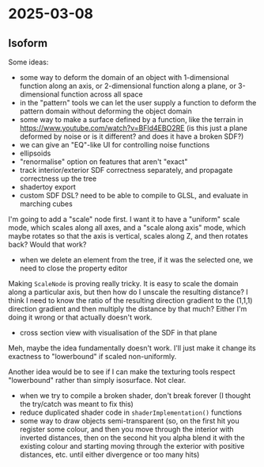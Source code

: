 # 2025-03-08

## Isoform

Some ideas:

 * some way to deform the domain of an object with 1-dimensional function along an axis, or 2-dimensional function along a plane, or 3-dimensional function across all space
 * in the "pattern" tools we can let the user supply a function to deform the pattern domain without deforming the object domain
 * some way to make a surface defined by a function, like the terrain in https://www.youtube.com/watch?v=BFld4EBO2RE (is this just a plane deformed by noise or is it different? and does it have a broken SDF?)
 * we can give an "EQ"-like UI for controlling noise functions
 * ellipsoids
 * "renormalise" option on features that aren't "exact"
 * track interior/exterior SDF correctness separately, and propagate correctness up the tree
 * shadertoy export
 * custom SDF DSL? need to be able to compile to GLSL, and evaluate in marching cubes

I'm going to add a "scale" node first. I want it to have a "uniform" scale mode,
which scales along all axes, and a "scale along axis" mode, which maybe rotates
so that the axis is vertical, scales along Z, and then rotates back? Would that work?

 * when we delete an element from the tree, if it was the selected one, we need to close the property editor

Making `ScaleNode` is proving really tricky. It is easy to scale the domain along
a particular axis, but then how do I unscale the resulting distance? I think I need
to know the ratio of the resulting direction gradient to the (1,1,1) direction gradient
and then multiply the distance by that much? Either I'm doing it wrong or that actually
doesn't work.

 * cross section view with visualisation of the SDF in that plane

Meh, maybe the idea fundamentally doesn't work. I'll just make it change its exactness
to "lowerbound" if scaled non-uniformly.

Another idea would be to see if I can make the texturing tools respect "lowerbound"
rather than simply isosurface. Not clear.

 * when we try to compile a broken shader, don't break forever (I thought the try/catch was meant to fix this)
 * reduce duplicated shader code in `shaderImplementation()` functions
 * some way to draw objects semi-transparent (so, on the first hit you register some colour, and then you move through the interior with inverted distances, then on the second hit you alpha blend it with the existing colour and starting moving through the exterior with positive distances, etc. until either divergence or too many hits)
